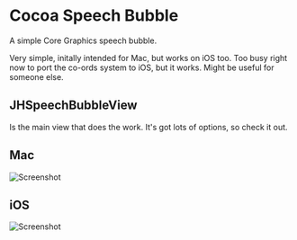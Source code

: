 Cocoa Speech Bubble
============

A simple Core Graphics speech bubble. 

Very simple, initally intended for Mac, but works on iOS too. 
Too busy right now to port the co-ords system to iOS, but it works. Might be useful for someone else.

JHSpeechBubbleView
------------------

Is the main view that does the work. It's got lots of options, so check it out.

Mac
------------
![Screenshot](https://github.com/jeffhodnett/SpeechBubble/raw/master/Mac/screenshot.tiff)

iOS
------------
![Screenshot](https://github.com/jeffhodnett/SpeechBubble/raw/master/iOS/screenshot.png)
